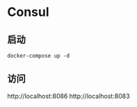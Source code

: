 # Consul
## 启动
``` SHELL
docker-compose up -d
```

## 访问
http://localhost:8086
http://localhost:8083
